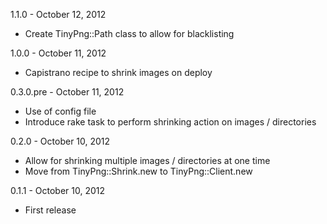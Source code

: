 1.1.0 - October 12, 2012

- Create TinyPng::Path class to allow for blacklisting

1.0.0 - October 11, 2012

- Capistrano recipe to shrink images on deploy

0.3.0.pre - October 11, 2012

- Use of config file
- Introduce rake task to perform shrinking action on images / directories

0.2.0 - October 10, 2012

- Allow for shrinking multiple images / directories at one time
- Move from TinyPng::Shrink.new to TinyPng::Client.new

0.1.1 - October 10, 2012

- First release